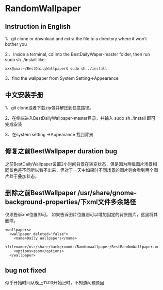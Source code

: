 # RandomWallpaper

## Instruction in English 
1、git clone or download and extra the file to a directory where it won't bother you 

2 、Inside a terminal, cd into the BestDailyWaper-master folder, then run 
sudo sh ./install like:
```
xxx@xxx:~/BestDailyWallpaper$ sudo sh ./install
```

3、find the wallpaper from System Setting->Appearance

## 中文安装手册
1、git clone或者下载zip包并解压到任意路径。

2、在终端进入BestDailyWallpaper-master目录，并输入 sudo sh ./install 即可完成安装

3、在system setting ->Appearance 找到背景

## 修复之前BestWallpaper duration bug
之前BestDailyWallpaper设置2小时间背景在转变状态<transition>，但是因为两幅图片场景相同仅色差不同所以看不出来，但对于一天中如果时不同场景的图片则会看到两个图片处于叠加状态。

## 删除之前BestWallpaper /usr/share/gnome-background-properties/下xml文件多余路径

仅须告诉xml位置即可。
如果告诉图片位置则可以增加固定的背景图片，这里将其删除。

```
<wallpapers>
  <wallpaper deleted="false">
    <name>Daily Wallpapers</name>
    <filename>/usr/share/backgrounds/Randomwallpaper/BestRandomWallpaper.xml</filename>
    <options>zoom</options>
  </wallpaper>
```

## bug not fixed

似乎开始时间从晚上11:00开始记时，不知道问题原因